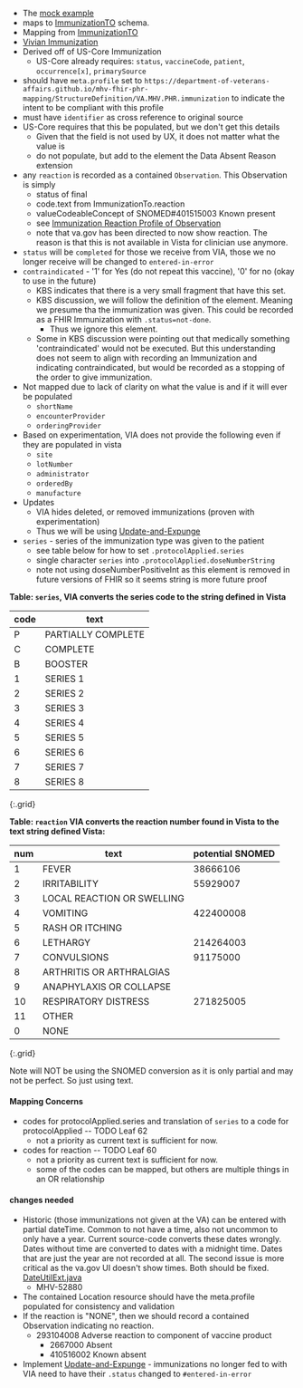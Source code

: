
- The [mock example](https://github.com/department-of-veterans-affairs/mhv-fhir-phr-mapping/blob/main/mocks/immunization.xml) 
- maps to [ImmunizationTO](https://github.com/department-of-veterans-affairs/mhv-np-via-wsclient/blob/development/src/main/resources/VIA_v4.0.7_uat.wsdl) schema.
- Mapping from [ImmunizationTO](StructureDefinition-VA.MHV.PHR.immunization-mappings.html#mappings-for-via-to-mhv-fhir-phr-immunizationto)
- [Vivian Immunization](https://vivian.worldvista.org/dox/Global_XkFVUE5WSU1N.html)
- Derived off of US-Core Immunization
  - US-Core already requires: `status`, `vaccineCode`, `patient`, `occurrence[x]`, `primarySource`
- should have `meta.profile` set to `https://department-of-veterans-affairs.github.io/mhv-fhir-phr-mapping/StructureDefinition/VA.MHV.PHR.immunization` to indicate the intent to be compliant with this profile
- must have `identifier` as cross reference to original source
- US-Core requires that this be populated, but we don't get this details
  - Given that the field is not used by UX, it does not matter what the value is
  - do not populate, but add to the element the Data Absent Reason extension
- any `reaction` is recorded as a contained `Observation`. This Observation is simply
  - status of final
  - code.text from ImmunizationTo.reaction
  - valueCodeableConcept of SNOMED#401515003 Known present
  - see [Immunization Reaction Profile of Observation](StructureDefinition-VA.MHV.PHR.immunizationReaction.html)
  - note that va.gov has been directed to now show reaction. The reason is that this is not available in Vista for clinician use anymore.
- `status` will be `completed` for those we receive from VIA, those we no longer receive will be changed to `entered-in-error`
- `contraindicated` - '1' for Yes (do not repeat this vaccine), '0' for no (okay to use in the future)
  - KBS indicates that there is a very small fragment that have this set.
  - KBS discussion, we will follow the definition of the element.  Meaning we presume tha the immunization was given. This could be recorded as a FHIR Immunization with `.status=not-done`.
    - Thus we ignore this element.
  - Some in KBS discussion were pointing out that medically something 'contraindicated' would not be executed. But this understanding does not seem to align with recording an Immunization and indicating contraindicated, but would be recorded as a stopping of the order to give immunization.
- Not mapped due to lack of clarity on what the value is and if it will ever be populated
  - `shortName`
  - `encounterProvider`
  - `orderingProvider`
- Based on experimentation, VIA does not provide the following even if they are populated in vista
  - `site`
  - `lotNumber`
  - `administrator`
  - `orderedBy`
  - `manufacture`
- Updates
  - VIA hides deleted, or removed immunizations (proven with experimentation)
  - Thus we will be using [Update-and-Expunge](background.html#entered-in-error)
- `series` - series of the immunization type was given to the patient
  - see table below for how to set `.protocolApplied.series`
  - single character `series` into `.protocolApplied.doseNumberString`
  - note not using doseNumberPositiveInt as this element is removed in future versions of FHIR so it seems string is more future proof

**Table: `series`, VIA converts the series code to the string defined in Vista**

| code |  text |
|------|------|
| P | PARTIALLY COMPLETE |
| C | COMPLETE |
| B | BOOSTER |
| 1 | SERIES 1 |
| 2 | SERIES 2 |
| 3 | SERIES 3 |
| 4 | SERIES 4 |
| 5 | SERIES 5 |
| 6 | SERIES 6 |
| 7 | SERIES 7 |
| 8 | SERIES 8 |
{:.grid}

**Table: `reaction` VIA converts the reaction number found in Vista to the text string defined Vista:**

| num | text    | potential SNOMED |
|-----|---------|-----------------|
| 1 | FEVER | 38666106 |
| 2 | IRRITABILITY | 55929007 |
| 3 | LOCAL REACTION OR SWELLING |
| 4 | VOMITING | 422400008 |
| 5 | RASH OR ITCHING |
| 6 | LETHARGY | 214264003 |
| 7 | CONVULSIONS | 91175000 |
| 8 | ARTHRITIS OR ARTHRALGIAS |
| 9 | ANAPHYLAXIS OR COLLAPSE |
| 10 | RESPIRATORY DISTRESS | 271825005 |
| 11 | OTHER |
| 0 | NONE |
{:.grid}

Note will NOT be using the SNOMED conversion as it is only partial and may not be perfect. So just using text.

#### Mapping Concerns

- codes for protocolApplied.series and translation of `series` to a code for protocolApplied -- TODO Leaf 62
  - not a priority as current text is sufficient for now.
- codes for reaction -- TODO Leaf 60
  - not a priority as current text is sufficient for now.
  - some of the codes can be mapped, but others are multiple things in an OR relationship

#### changes needed

- Historic (those immunizations not given at the VA) can be entered with partial dateTime. Common to not have a time, also not uncommon to only have a year. Current source-code converts these dates wrongly. Dates without time are converted to dates with a midnight time. Dates that are just the year are not recorded at all. The second issue is more critical as the va.gov UI doesn't show times. Both should be fixed. [DateUtilExt.java](https://github.com/department-of-veterans-affairs/mhv-np-phr-api-v2/blob/1d85f200f1c4253bb730718d7960804781dad30e/src/main/java/gov/va/med/mhv/integration/util/DateUtilExt.java)
  - MHV-52880
- The contained Location resource should have the meta.profile populated for consistency and validation
- If the reaction is "NONE", then we should record a contained Observation indicating no reaction.
  - 293104008 Adverse reaction to component of vaccine product
    - 2667000 Absent
    - 410516002 Known absent
- Implement  [Update-and-Expunge](background.html#entered-in-error) - immunizations no longer fed to with VIA need to have their `.status` changed to `#entered-in-error`
